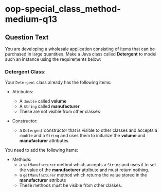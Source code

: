# oop-special_class_method-medium-q13

## Question Text

You are developing a wholesale application consisting of items that can be purchased in large quantities. Make a Java
class called **Detergent** to model such an instance using the requirements below:

### Detergent Class:

Your `Detergent` class already has the following items:

- Attributes:
    - A `double` called **volume**
    - A `String` called **manufacturer**
    - These are not visible from other classes

- Constructor:
    - a `Detergent` constructor that is visible to other classes and accepts a `double` and a `String` and uses them to
      initialize the **volume** and **manufacturer** attributes.

You need to add the following items:

- Methods:
    - a `setManufacturer` method which accepts a `String` and uses it to set the value of the **manufacturer** attribute
      and must return nothing.
    - a `getManufacturer` method which returns the value stored in the **manufacturer** attribute
    - These methods must be visible from other classes.